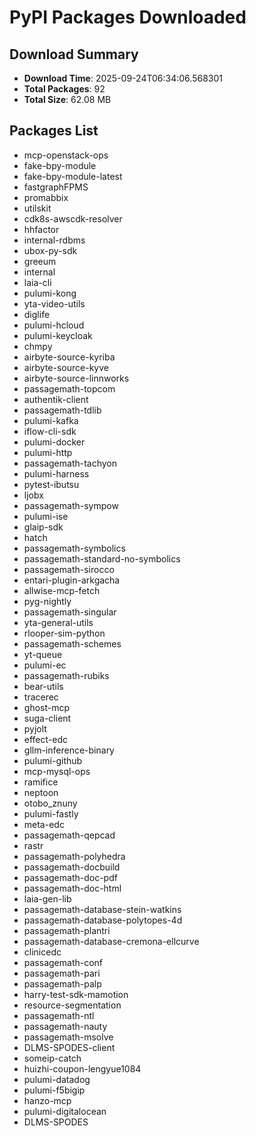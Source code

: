 # PyPI Packages Downloaded

## Download Summary
- **Download Time**: 2025-09-24T06:34:06.568301
- **Total Packages**: 92
- **Total Size**: 62.08 MB

## Packages List
- mcp-openstack-ops
- fake-bpy-module
- fake-bpy-module-latest
- fastgraphFPMS
- promabbix
- utilskit
- cdk8s-awscdk-resolver
- hhfactor
- internal-rdbms
- ubox-py-sdk
- greeum
- internal
- laia-cli
- pulumi-kong
- yta-video-utils
- diglife
- pulumi-hcloud
- pulumi-keycloak
- chmpy
- airbyte-source-kyriba
- airbyte-source-kyve
- airbyte-source-linnworks
- passagemath-topcom
- authentik-client
- passagemath-tdlib
- pulumi-kafka
- iflow-cli-sdk
- pulumi-docker
- pulumi-http
- passagemath-tachyon
- pulumi-harness
- pytest-ibutsu
- ljobx
- passagemath-sympow
- pulumi-ise
- glaip-sdk
- hatch
- passagemath-symbolics
- passagemath-standard-no-symbolics
- passagemath-sirocco
- entari-plugin-arkgacha
- allwise-mcp-fetch
- pyg-nightly
- passagemath-singular
- yta-general-utils
- rlooper-sim-python
- passagemath-schemes
- yt-queue
- pulumi-ec
- passagemath-rubiks
- bear-utils
- tracerec
- ghost-mcp
- suga-client
- pyjolt
- effect-edc
- gllm-inference-binary
- pulumi-github
- mcp-mysql-ops
- ramifice
- neptoon
- otobo_znuny
- pulumi-fastly
- meta-edc
- passagemath-qepcad
- rastr
- passagemath-polyhedra
- passagemath-docbuild
- passagemath-doc-pdf
- passagemath-doc-html
- laia-gen-lib
- passagemath-database-stein-watkins
- passagemath-database-polytopes-4d
- passagemath-plantri
- passagemath-database-cremona-ellcurve
- clinicedc
- passagemath-conf
- passagemath-pari
- passagemath-palp
- harry-test-sdk-mamotion
- resource-segmentation
- passagemath-ntl
- passagemath-nauty
- passagemath-msolve
- DLMS-SPODES-client
- someip-catch
- huizhi-coupon-lengyue1084
- pulumi-datadog
- pulumi-f5bigip
- hanzo-mcp
- pulumi-digitalocean
- DLMS-SPODES
